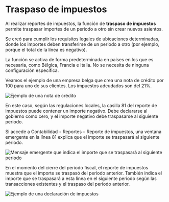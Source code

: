 # Traspaso de impuestos

Al realizar reportes de impuestos, la función de **traspaso de impuestos**
permite traspasar importes de un periodo a otro sin crear nuevos asientos.

Se creó para cumplir los requisitos legales de ubicaciones determinadas, donde
los importes deben transferirse de un periodo a otro (por ejemplo, porque el
total de la línea es negativo).

La función se activa de forma predeterminada en países en los que es
necesaria, como Bélgica, Francia e Italia. No se necesita de ninguna
configuración específica.

Veamos el ejemplo de una empresa belga que crea una nota de crédito por 100
para uno de sus clientes. Los impuestos adeudados son del 21%.

![Ejemplo de una nota de crédito](../../../../_images/belgian-example.png)

En este caso, según las regulaciones locales, la casilla 81 del reporte de
impuestos puede contener un importe negativo. Debe declararse al gobierno como
cero, y el importe negativo debe traspasarse al siguiente periodo.

Si accede a Contabilidad ‣ Reportes ‣ Reporte de impuestos, una ventana
emergente en la línea 81 explica que el importe se traspasará al siguiente
periodo.

![Mensaje emergente que indica el importe que se traspasará al siguiente
periodo](../../../../_images/pop-up.png)

En el momento del cierre del periodo fiscal, el reporte de impuestos muestra
que el importe se traspasó del periodo anterior. También indica el importe que
se traspasará a esta línea en el siguiente periodo según las transacciones
existentes y el traspaso del periodo anterior.

![Ejemplo de una declaración de impuestos](../../../../_images/tax-return.png)

